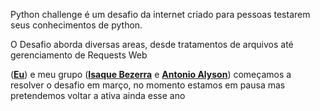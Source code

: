 Python challenge é um desafio da internet criado para pessoas testarem seus conhecimentos de python.

O Desafio aborda diversas areas, desde tratamentos de arquivos até gerenciamento de Requests Web

([**Eu**](https://github.com/EdsonHTJ)) e meu grupo ([**Isaque Bezerra**](https://github.com/IsaqueB) e [**Antonio Alyson**](https://github.com/toinnn)) começamos a resolver o desafio em março, no momento estamos em pausa mas pretendemos voltar a ativa ainda esse ano
